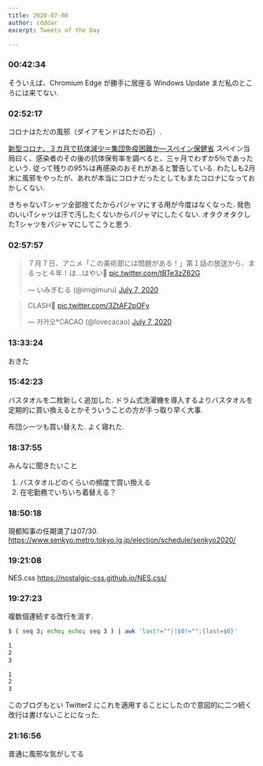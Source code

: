 ```yaml
---
title: 2020-07-08
author: cdddar
excerpt: Tweets of the Day

---
```


### 00:42:34

そういえば、Chromium Edge が勝手に居座る Windows Update まだ私のところには来てない.
### 02:52:17

コロナはただの風邪（ダイアモンドはただの石）.

[新型コロナ、３カ月で抗体減少＝集団免疫困難か―スペイン保健省](https://medical.jiji.com/news/33698)
スペイン当局曰く、感染者のその後の抗体保有率を調べると、三ヶ月でわずか5％であったという.
従って残りの95%は再感染のおそれがあると警告している.
わたしも2月末に風邪をやったが、あれが本当にコロナだったとしてもまたコロナになっておかしくない.

きちゃないTシャツ全部捨てたからパジャマにする用が今度はなくなった.
発色のいいTシャツは汗で汚したくないからパジャマにしたくない.
オタクオタクしたTシャツをパジャマにしてこうと思う.

### 02:57:57

<blockquote class="twitter-tweet"><p lang="ja" dir="ltr">７月７日、アニメ「この美術部には問題がある！」第１話の放送から、まるっと４年！は…はやい🐰 <a href="https://t.co/tBTe3zZ62G">pic.twitter.com/tBTe3zZ62G</a></p>&mdash; いみぎむる (@imigimuru) <a href="https://twitter.com/imigimuru/status/1280480677662584833?ref_src=twsrc%5Etfw">July 7, 2020</a></blockquote> <script async src="https://platform.twitter.com/widgets.js" charset="utf-8"></script>

<blockquote class="twitter-tweet"><p lang="en" dir="ltr">CLASH🚙 <a href="https://t.co/3ZtAF2pOFy">pic.twitter.com/3ZtAF2pOFy</a></p>&mdash; 카카오*CACAO (@lovecacao) <a href="https://twitter.com/lovecacao/status/1280343891099578368?ref_src=twsrc%5Etfw">July 7, 2020</a></blockquote> <script async src="https://platform.twitter.com/widgets.js" charset="utf-8"></script>

### 13:33:24

おきた

### 15:42:23

バスタオルを二枚新しく追加した.
ドラム式洗濯機を導入するよりバスタオルを定期的に買い換えるとかそういうことの方が手っ取り早く大事.

布団シーツも買い替えた.
よく寝れた.

### 18:37:55

みんなに聞きたいこと

1. バスタオルどのくらいの頻度で買い換える
1. 在宅勤務でいちいち着替える？

### 18:50:18

現都知事の任期満了は07/30.
https://www.senkyo.metro.tokyo.lg.jp/election/schedule/senkyo2020/

### 19:21:08

NES.css
https://nostalgic-css.github.io/NES.css/

### 19:27:23

複数個連続する改行を消す.

```bash
$ ( seq 3; echo; echo; seq 3 ) | awk 'last!=""||$0!="";{last=$0}'

1
2
3

1
2
3
```

このブログもとい Twitter2 にこれを適用することにしたので意図的に二つ続く改行は書けないことになった.

### 21:16:56

普通に風邪な気がしてる

